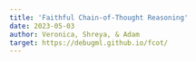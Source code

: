 ```yaml
---
title: 'Faithful Chain-of-Thought Reasoning'
date: 2023-05-03
author: Veronica, Shreya, & Adam
target: https://debugml.github.io/fcot/
---
```


